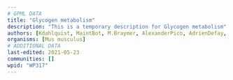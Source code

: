 ```yaml
---
# GPML DATA
title: "Glycogen metabolism"
description: "This is a temporary description for Glycogen metabolism"
authors: [Kdahlquist, MaintBot, M.Braymer, AlexanderPico, AdrienDefay, Christine Chichester, Mkutmon, Eweitz]
organisms: [Mus musculus]
# ADDITIONAL DATA
last-edited: 2021-05-23
communities: []
wpid: "WP317"
---
```

